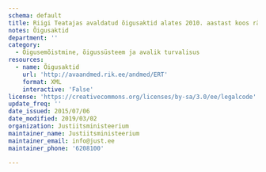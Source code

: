 ```yaml
---
schema: default
title: Riigi Teatajas avaldatud õigusaktid alates 2010. aastast koos räsiväärtustega
notes: Õigusaktid
department: ''
category:
  - Õigusemõistmine, õigussüsteem ja avalik turvalisus
resources:
  - name: Õigusaktid
    url: 'http://avaandmed.rik.ee/andmed/ERT'
    format: XML
    interactive: 'False'
license: 'https://creativecommons.org/licenses/by-sa/3.0/ee/legalcode'
update_freq: ''
date_issued: 2015/07/06
date_modified: 2019/03/02
organization: Justiitsministeerium
maintainer_name: Justiitsministeerium
maintainer_email: info@just.ee
maintainer_phone: '6208100'

---
```

